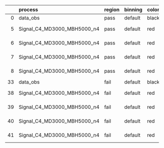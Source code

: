 |    | process                     | region   | binning   | color   | process_type   |   scale | variation   | source_filename                                                      | source_histname    | alias                       | title     |   combine_idx |     lnN |   shapes | syst_type   | direction   | variation_alias   |
|---:|:----------------------------|:---------|:----------|:--------|:---------------|--------:|:------------|:---------------------------------------------------------------------|:-------------------|:----------------------------|:----------|--------------:|--------:|---------:|:------------|:------------|:------------------|
|  0 | data_obs                    | pass     | default   | black   | DATA           |       1 | nominal     | ./histograms_for_2DAlphabet_v18//BH_Data.root                        | hpass              | Data                        | Data      |           nan | nan     |      nan | nan         | nan         | nan               |
|  5 | Signal_C4_MD3000_MBH5000_n4 | pass     | default   | red     | SIGNAL         |       1 | lumi        | ./histograms_for_2DAlphabet_v18//BH_Signal_C4_MD3000_MBH5000_n4.root | hpass              | Signal_C4_MD3000_MBH5000_n4 | BH signal |           nan |   1.016 |      nan | lnN         | nan         | nan               |
|  6 | Signal_C4_MD3000_MBH5000_n4 | pass     | default   | red     | SIGNAL         |       1 | SVM         | ./histograms_for_2DAlphabet_v18//BH_Signal_C4_MD3000_MBH5000_n4.root | hpass_SVMsyst_up   | Signal_C4_MD3000_MBH5000_n4 | BH signal |           nan | nan     |        1 | shapes      | Up          | SVMsyst           |
|  7 | Signal_C4_MD3000_MBH5000_n4 | pass     | default   | red     | SIGNAL         |       1 | SVM         | ./histograms_for_2DAlphabet_v18//BH_Signal_C4_MD3000_MBH5000_n4.root | hpass_SVMsyst_down | Signal_C4_MD3000_MBH5000_n4 | BH signal |           nan | nan     |        1 | shapes      | Down        | SVMsyst           |
|  8 | Signal_C4_MD3000_MBH5000_n4 | pass     | default   | red     | SIGNAL         |       1 | nominal     | ./histograms_for_2DAlphabet_v18//BH_Signal_C4_MD3000_MBH5000_n4.root | hpass              | Signal_C4_MD3000_MBH5000_n4 | BH signal |           nan | nan     |      nan | nan         | nan         | nan               |
| 33 | data_obs                    | fail     | default   | black   | DATA           |       1 | nominal     | ./histograms_for_2DAlphabet_v18//BH_Data.root                        | hfail              | Data                        | Data      |           nan | nan     |      nan | nan         | nan         | nan               |
| 38 | Signal_C4_MD3000_MBH5000_n4 | fail     | default   | red     | SIGNAL         |       1 | lumi        | ./histograms_for_2DAlphabet_v18//BH_Signal_C4_MD3000_MBH5000_n4.root | hfail              | Signal_C4_MD3000_MBH5000_n4 | BH signal |           nan |   1.016 |      nan | lnN         | nan         | nan               |
| 39 | Signal_C4_MD3000_MBH5000_n4 | fail     | default   | red     | SIGNAL         |       1 | SVM         | ./histograms_for_2DAlphabet_v18//BH_Signal_C4_MD3000_MBH5000_n4.root | hfail_SVMsyst_up   | Signal_C4_MD3000_MBH5000_n4 | BH signal |           nan | nan     |        1 | shapes      | Up          | SVMsyst           |
| 40 | Signal_C4_MD3000_MBH5000_n4 | fail     | default   | red     | SIGNAL         |       1 | SVM         | ./histograms_for_2DAlphabet_v18//BH_Signal_C4_MD3000_MBH5000_n4.root | hfail_SVMsyst_down | Signal_C4_MD3000_MBH5000_n4 | BH signal |           nan | nan     |        1 | shapes      | Down        | SVMsyst           |
| 41 | Signal_C4_MD3000_MBH5000_n4 | fail     | default   | red     | SIGNAL         |       1 | nominal     | ./histograms_for_2DAlphabet_v18//BH_Signal_C4_MD3000_MBH5000_n4.root | hfail              | Signal_C4_MD3000_MBH5000_n4 | BH signal |           nan | nan     |      nan | nan         | nan         | nan               |
